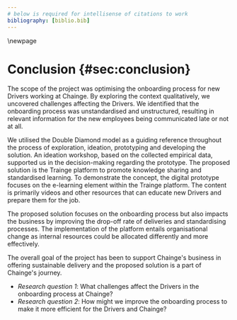 ```yaml
---
# below is required for intellisense of citations to work
bibliography: [biblio.bib]
---
```


\newpage

# Conclusion {#sec:conclusion}
The scope of the project was optimising the onboarding process for new Drivers working at Chainge. By exploring the context qualitatively, we uncovered challenges affecting the Drivers. We identified that the onboarding process was unstandardised and unstructured, resulting in relevant information for the new employees being communicated late or not at all.

We utilised the Double Diamond model as a guiding reference throughout the process of exploration, ideation, prototyping and developing the solution. An ideation workshop, based on the collected empirical data, supported us in the decision-making regarding the prototype. The proposed solution is the Trainge platform to promote knowledge sharing and standardised learning. To demonstrate the concept, the digital prototype focuses on the e-learning element within the Trainge platform. The content is primarily videos and other resources that can educate new Drivers and prepare them for the job.

The proposed solution focuses on the onboarding process but also impacts the business by improving the drop-off rate of deliveries and standardising processes. The implementation of the platform entails organisational change as internal resources could be allocated differently and more effectively.

The overall goal of the project has been to support Chainge's business in offering sustainable delivery and the proposed solution is a part of Chainge's journey. 

* *Research question 1*: What challenges affect the Drivers in the onboarding process at Chainge?
* *Research question 2*: How might we improve the onboarding process to make it more efficient for the Drivers and Chainge?
